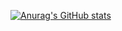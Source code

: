 [![Anurag's GitHub stats](https://github-readme-stats.vercel.app/api?username=damianzhenxiaozhi)](https://github.com/anuraghazra/github-readme-stats)
